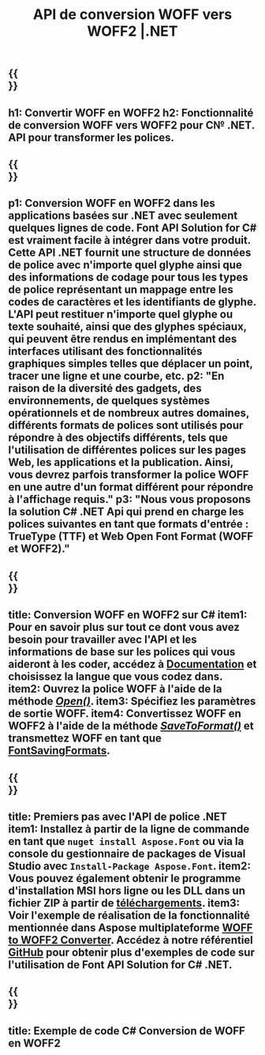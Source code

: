 ﻿---
translation: true
template: /_templates/conversion-child-net.md
title: API de conversion WOFF vers WOFF2 |.NET
description: Convertissez WOFF en WOFF2 à l'aide de l'API .NET sous Windows. Intégrez cette fonctionnalité native de conversion de police WOFF vers WOFF2 dans votre propre solution.
keywords: woff à woff2 api, solution woff12woff2, woff à woff2 net
url: /net/conversion/woff-to-woff2/
family: font
platformtag: net
feature: conversion
otherformats: TTF
---

{{<section banner>}}
---
h1: Convertir WOFF en WOFF2
h2: Fonctionnalité de conversion WOFF vers WOFF2 pour C№ .NET. API pour transformer les polices.
---

{{<section overview>}}
---
p1: Conversion WOFF en WOFF2 dans les applications basées sur .NET avec seulement quelques lignes de code. Font API Solution for С# est vraiment facile à intégrer dans votre produit. Cette API .NET fournit une structure de données de police avec n'importe quel glyphe ainsi que des informations de codage pour tous les types de police représentant un mappage entre les codes de caractères et les identifiants de glyphe. L'API peut restituer n'importe quel glyphe ou texte souhaité, ainsi que des glyphes spéciaux, qui peuvent être rendus en implémentant des interfaces utilisant des fonctionnalités graphiques simples telles que déplacer un point, tracer une ligne et une courbe, etc.
p2: "En raison de la diversité des gadgets, des environnements, de quelques systèmes opérationnels et de nombreux autres domaines, différents formats de polices sont utilisés pour répondre à des objectifs différents, tels que l'utilisation de différentes polices sur les pages Web, les applications et la publication. Ainsi, vous devrez parfois transformer la police WOFF en une autre d'un format différent pour répondre à l'affichage requis."
p3: "Nous vous proposons la solution С# .NET Api qui prend en charge les polices suivantes en tant que formats d'entrée : TrueType (TTF) et Web Open Font Format (WOFF et WOFF2)."
---

{{<section feature1>}}
---
title: Conversion WOFF en WOFF2 sur C#
item1: Pour en savoir plus sur tout ce dont vous avez besoin pour travailler avec l'API et les informations de base sur les polices qui vous aideront à les coder, accédez à [Documentation](https://docs.aspose.com/font/) et choisissez la langue que vous codez dans.
item2: Ouvrez la police WOFF à l'aide de la méthode [*Open()*](https://reference.aspose.com/font/net/aspose.font/font/methods/open/index).
item3: Spécifiez les paramètres de sortie WOFF.
item4: Convertissez WOFF en WOFF2 à l'aide de la méthode [*SaveToFormat()*](https://reference.aspose.com/font/net/aspose.font/font/methods/savetoformat) et transmettez WOFF en tant que [FontSavingFormats](https://reference.aspose.com/font/net/aspose.font/fontsavingformats).
---

{{<section feature2>}}
---
title: Premiers pas avec l'API de police .NET
item1: Installez à partir de la ligne de commande en tant que ```nuget install Aspose.Font``` ou via la console du gestionnaire de packages de Visual Studio avec ```Install-Package Aspose.Font```.
item2: Vous pouvez également obtenir le programme d'installation MSI hors ligne ou les DLL dans un fichier ZIP à partir de [téléchargements](https://downloads.aspose.com/font/net).
item3: Voir l'exemple de réalisation de la fonctionnalité mentionnée dans Aspose multiplateforme [WOFF to WOFF2 Converter](https://products.aspose.app/font/conversion/woff-to-woff2). Accédez à notre référentiel [GitHub](https://github.com/aspose-font/Aspose.Font-Documentation/tree/master/net-examples) pour obtenir plus d'exemples de code sur l'utilisation de Font API Solution for C# .NET.
---

{{<section codeexample>}}
---
title: Exemple de code C# Conversion de WOFF en WOFF2
---